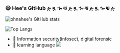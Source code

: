 
### 😄 Hee's GitHub ዽ ጿ ኈ ቼ ዽ ጿ ኈ ቼ ዽ ጿ ኈ ቼ ዽ

![ohnahee's GitHub stats](https://github-readme-stats.vercel.app/api?username=ohnahee&show_icons=true&theme=radical)

![Top Langs](https://github-readme-stats.vercel.app/api/top-langs/?username=ohnahee&layout=compact)

+ 🌱 Information security(infosec), digital forensic
+ 🌱 learning language <img src="https://img.shields.io/badge/Python-3776AB?style=for-the-badge&logo=Python&logoColor=white">

<!--
**ohnahee/ohnahee** is a ✨ _special_ ✨ repository because its `README.md` (this file) appears on your GitHub profile.

Here are some ideas to get you started:

- 🔭 I’m currently working on ...
- 🌱 I’m currently learning ...
- 👯 I’m looking to collaborate on ...
- 🤔 I’m looking for help with ...
- 💬 Ask me about ...
- 📫 How to reach me: ...
- 😄 Pronouns: ...
- ⚡ Fun fact: ...
-->
